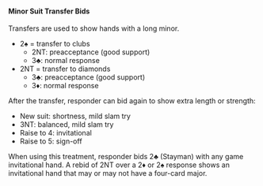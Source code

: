 #### Minor Suit Transfer Bids

Transfers are used to show hands with a long minor.

   * 2♠ = transfer to clubs
      * 2NT: preacceptance (good support)
      * 3♣: normal response
   * 2NT = transfer to diamonds
      * 3♣: preacceptance (good support)
      * 3♦: normal response

After the transfer, responder can bid again to show extra length or strength:
   * New suit: shortness, mild slam try
   * 3NT: balanced, mild slam try
   * Raise to 4: invitational
   * Raise to 5: sign-off

When using this treatment, responder bids 2♣ (Stayman) with any game invitational hand. 
A rebid of 2NT over a 2♦ or 2♠ response shows an invitational hand that may or may not have a four-card major.
